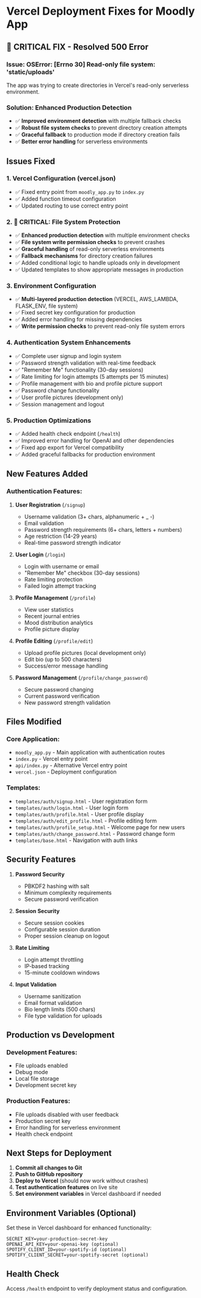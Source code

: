 # Vercel Deployment Fixes for Moodly App

## 🚨 **CRITICAL FIX** - Resolved 500 Error

### **Issue**: OSError: [Errno 30] Read-only file system: 'static/uploads'
The app was trying to create directories in Vercel's read-only serverless environment.

### **Solution**: Enhanced Production Detection
- ✅ **Improved environment detection** with multiple fallback checks
- ✅ **Robust file system checks** to prevent directory creation attempts
- ✅ **Graceful fallback** to production mode if directory creation fails
- ✅ **Better error handling** for serverless environments

## Issues Fixed

### 1. **Vercel Configuration (vercel.json)**
- ✅ Fixed entry point from `moodly_app.py` to `index.py`
- ✅ Added function timeout configuration
- ✅ Updated routing to use correct entry point

### 2. **🔧 CRITICAL: File System Protection**
- ✅ **Enhanced production detection** with multiple environment checks
- ✅ **File system write permission checks** to prevent crashes
- ✅ **Graceful handling** of read-only serverless environments
- ✅ **Fallback mechanisms** for directory creation failures
- ✅ Added conditional logic to handle uploads only in development
- ✅ Updated templates to show appropriate messages in production

### 3. **Environment Configuration**
- ✅ **Multi-layered production detection** (VERCEL, AWS_LAMBDA, FLASK_ENV, file system)
- ✅ Fixed secret key configuration for production
- ✅ Added error handling for missing dependencies
- ✅ **Write permission checks** to prevent read-only file system errors

### 4. **Authentication System Enhancements**
- ✅ Complete user signup and login system
- ✅ Password strength validation with real-time feedback
- ✅ "Remember Me" functionality (30-day sessions)
- ✅ Rate limiting for login attempts (5 attempts per 15 minutes)
- ✅ Profile management with bio and profile picture support
- ✅ Password change functionality
- ✅ User profile pictures (development only)
- ✅ Session management and logout

### 5. **Production Optimizations**
- ✅ Added health check endpoint (`/health`)
- ✅ Improved error handling for OpenAI and other dependencies
- ✅ Fixed app export for Vercel compatibility
- ✅ Added graceful fallbacks for production environment

## New Features Added

### Authentication Features:
1. **User Registration** (`/signup`)
   - Username validation (3+ chars, alphanumeric + _ -)
   - Email validation
   - Password strength requirements (6+ chars, letters + numbers)
   - Age restriction (14-29 years)
   - Real-time password strength indicator

2. **User Login** (`/login`)
   - Login with username or email
   - "Remember Me" checkbox (30-day sessions)
   - Rate limiting protection
   - Failed login attempt tracking

3. **Profile Management** (`/profile`)
   - View user statistics
   - Recent journal entries
   - Mood distribution analytics
   - Profile picture display

4. **Profile Editing** (`/profile/edit`)
   - Upload profile pictures (local development only)
   - Edit bio (up to 500 characters)
   - Success/error message handling

5. **Password Management** (`/profile/change_password`)
   - Secure password changing
   - Current password verification
   - New password strength validation

## Files Modified

### Core Application:
- `moodly_app.py` - Main application with authentication routes
- `index.py` - Vercel entry point
- `api/index.py` - Alternative Vercel entry point
- `vercel.json` - Deployment configuration

### Templates:
- `templates/auth/signup.html` - User registration form
- `templates/auth/login.html` - User login form  
- `templates/auth/profile.html` - User profile display
- `templates/auth/edit_profile.html` - Profile editing form
- `templates/auth/profile_setup.html` - Welcome page for new users
- `templates/auth/change_password.html` - Password change form
- `templates/base.html` - Navigation with auth links

## Security Features

1. **Password Security**
   - PBKDF2 hashing with salt
   - Minimum complexity requirements
   - Secure password verification

2. **Session Security**
   - Secure session cookies
   - Configurable session duration
   - Proper session cleanup on logout

3. **Rate Limiting**
   - Login attempt throttling
   - IP-based tracking
   - 15-minute cooldown windows

4. **Input Validation**
   - Username sanitization
   - Email format validation
   - Bio length limits (500 chars)
   - File type validation for uploads

## Production vs Development

### Development Features:
- File uploads enabled
- Debug mode
- Local file storage
- Development secret key

### Production Features:
- File uploads disabled with user feedback
- Production secret key
- Error handling for serverless environment
- Health check endpoint

## Next Steps for Deployment

1. **Commit all changes to Git**
2. **Push to GitHub repository** 
3. **Deploy to Vercel** (should now work without crashes)
4. **Test authentication features** on live site
5. **Set environment variables** in Vercel dashboard if needed

## Environment Variables (Optional)

Set these in Vercel dashboard for enhanced functionality:
```
SECRET_KEY=your-production-secret-key
OPENAI_API_KEY=your-openai-key (optional)
SPOTIFY_CLIENT_ID=your-spotify-id (optional)
SPOTIFY_CLIENT_SECRET=your-spotify-secret (optional)
```

## Health Check

Access `/health` endpoint to verify deployment status and configuration.
